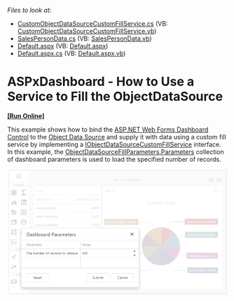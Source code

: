 <!-- default file list -->
*Files to look at*:
* [CustomObjectDataSourceCustomFillService.cs](./CS/DXWebApplication5/CustomObjectDataSourceCustomFillService.cs) (VB: [CustomObjectDataSourceCustomFillService.vb](./VB/DXWebApplication5/CustomObjectDataSourceCustomFillService.vb))
* [SalesPersonData.cs](./CS/DXWebApplication5/SalesPersonData.cs) (VB: [SalesPersonData.vb](./VB/DXWebApplication5/SalesPersonData.vb))
* [Default.aspx](./CS/DXWebApplication5/Default.aspx) (VB: [Default.aspx](./VB/DXWebApplication5/Default.aspx))
* [Default.aspx.cs](./CS/DXWebApplication5/Default.aspx.cs) (VB: [Default.aspx.vb](./VB/DXWebApplication5/Default.aspx.vb))
<!-- default file list end -->
# ASPxDashboard - How to Use a Service to Fill the ObjectDataSource
<!-- run online -->
**[[Run Online]](https://codecentral.devexpress.com/170140470/)**
<!-- run online end -->

This example shows how to bind the [ASP.NET Web Forms Dashboard Control](https://docs.devexpress.com/Dashboard/16976) to the [Object Data Source](https://docs.devexpress.com/Dashboard/DevExpress.DashboardCommon.DashboardObjectDataSource) and supply it with data using a custom fill service by implementing a [IObjectDataSourceCustomFillService](https://docs.devexpress.com/Dashboard/DevExpress.DashboardCommon.IObjectDataSourceCustomFillService) interface. In this example, the [ObjectDataSourceFillParameters.Parameters](https://docs.devexpress.com/Dashboard/DevExpress.DashboardCommon.ObjectDataSourceFillParameters.Parameters) collection of dashboard parameters is used to load the specified number of records.

![screenshot](images/screenshot.png)
